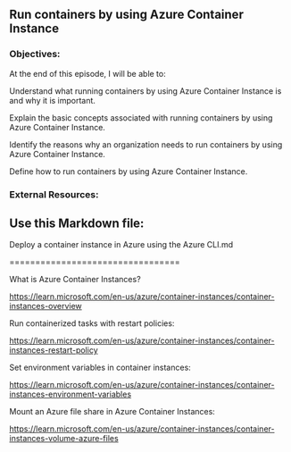 ## Run containers by using Azure Container Instance


### Objectives:

At the end of this episode, I will be able to:

Understand what running containers by using Azure Container Instance is and why it is important.

Explain the basic concepts associated with running containers by using Azure Container Instance.

Identify the reasons why an organization needs to run containers by using Azure Container Instance.

Define how to run containers by using Azure Container Instance.

### External Resources:

## Use this Markdown file:

Deploy a container instance in Azure using the Azure CLI.md

=================================

What is Azure Container Instances?

https://learn.microsoft.com/en-us/azure/container-instances/container-instances-overview


Run containerized tasks with restart policies:

https://learn.microsoft.com/en-us/azure/container-instances/container-instances-restart-policy


Set environment variables in container instances:

https://learn.microsoft.com/en-us/azure/container-instances/container-instances-environment-variables


Mount an Azure file share in Azure Container Instances:

https://learn.microsoft.com/en-us/azure/container-instances/container-instances-volume-azure-files

